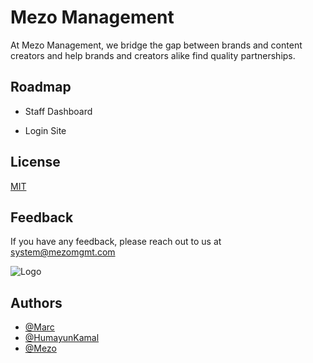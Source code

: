 
# Mezo Management

At Mezo Management, we bridge the gap between brands and content creators and help brands and creators alike find quality partnerships.


## Roadmap

- Staff Dashboard

- Login Site


## License

[MIT](https://choosealicense.com/licenses/mit/)


## Feedback

If you have any feedback, please reach out to us at system@mezomgmt.com


![Logo](https://cdn.discordapp.com/attachments/945715205567037510/946295443506208788/unknown.png)


## Authors

- [@Marc](https://github.com/MarcWebDev)
- [@HumayunKamal](https://github.com/HumayunKamal)
- [@Mezo](https://github.com/mezotv)

